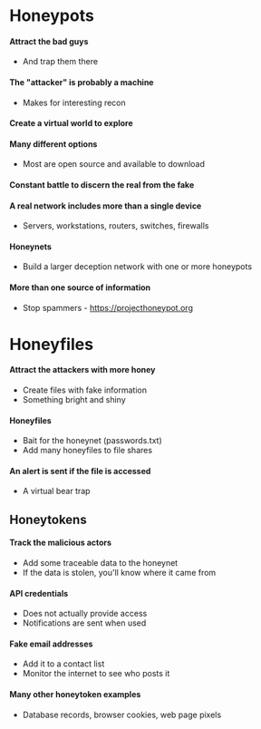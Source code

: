 # Honeypots
#### Attract the bad guys
- And trap them there
#### The "attacker" is probably a machine
- Makes for interesting recon
#### Create a virtual world to explore
#### Many different options
- Most are open source and available to download
#### Constant battle to discern the real from the fake
#### A real network includes more than a single device
- Servers, workstations, routers, switches, firewalls
#### Honeynets
- Build a larger deception network with one or more honeypots
#### More than one source of information
- Stop spammers - https://projecthoneypot.org


# Honeyfiles
#### Attract the attackers with more honey
- Create files with fake information
- Something bright and shiny
#### Honeyfiles
- Bait for the honeynet (passwords.txt)
- Add many honeyfiles to file shares
#### An alert is sent if the file is accessed
- A virtual bear trap


## Honeytokens
#### Track the malicious actors
- Add some traceable data to the honeynet
- If the data is stolen, you'll know where it came from
#### API credentials
- Does not actually provide access
- Notifications are sent when used
#### Fake email addresses
- Add it to a contact list
- Monitor the internet to see who posts it
#### Many other honeytoken examples
- Database records, browser cookies, web page pixels